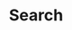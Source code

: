 ---
title: "Search"
slug: "search"
layout: "search"
outputs:
    - html
    - json
menu:
    main:
        weight: -50
        params: 
            icon: search
---
